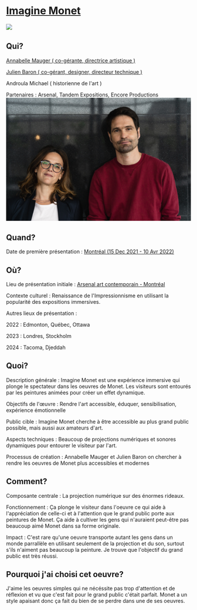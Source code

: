  # [Imagine Monet](https://youtu.be/um1Bd0ZllII?t=26)
![](img/imagine-monet.avif)
## Qui?
[Annabelle Mauger ( co-gérante, directrice artistique )](https://www.lililillilil.com/fr/createurs-annabelle-mauger-julien-baron)

[Julien Baron ( co-gérant, designer, directeur technique )](https://www.lililillilil.com/fr/createurs-annabelle-mauger-julien-baron)

Androula Michael ( historienne de l'art )

Partenaires : Arsenal, Tandem Expositions, Encore Productions
![](img/annabelle-mauger-julien-baron.jpg)
## Quand?
Date de première présentation : [ Montréal (15 Dec 2021 - 10 Avr 2022)](https://www.arsenalcontemporary.com/mtl/fr/exhib/detail/imagine-monet)
## Où?
Lieu de présentation initiale : [Arsenal art contemporain - Montréal](https://www.google.ca/maps/place/Arsenal+art+contemporain/@45.4853248,-73.5719032,16z/data=!3m1!4b1!4m6!3m5!1s0x4cc91a7ca0194799:0xea8e18d78e6ea7c3!8m2!3d45.4853248!4d-73.5693283!16s%2Fg%2F11cllnl__9?entry=ttu&g_ep=EgoyMDI0MDkwNC4wIKXMDSoASAFQAw%3D%3D)

Contexte culturel : Renaissance de l'Impressionnisme en utilisant la popularité des expositions immersives.

Autres lieux de présentation :

2022 : Edmonton, Québec, Ottawa

2023 : Londres, Stockholm

2024 : Tacoma, Djeddah
## Quoi?
Description générale : Imagine Monet est une expérience immersive qui plonge le spectateur dans les oeuvres de Monet. Les visiteurs sont entourés par les peintures animées pour créer un effet dynamique.

Objectifs de l'œuvre : Rendre l'art accessible, éduquer, sensibilisation, expérience émotionnelle

Public cible : Imagine Monet cherche à être accessible au plus grand public possible, mais aussi aux amateurs d'art.

Aspects techniques : Beaucoup de projections numériques et sonores dynamiques pour entourer le visiteur par l'art.

Processus de création : Annabelle Mauger et Julien Baron on chercher à rendre les oeuvres de Monet plus accessibles et modernes
## Comment?
Composante centrale : La projection numérique sur des énormes rideaux.

Fonctionnement : Ça plonge le visiteur dans l'oeuvre ce qui aide à l'appréciation de celle-ci et à l'attention que le grand public porte aux peintures de Monet. Ça aide à cultiver les gens qui n'auraient peut-être pas beaucoup aimé Monet dans sa forme originale.

Impact : C'est rare qu'une oeuvre transporte autant les gens dans un monde parrallèle en utilisant seulement de la projection et du son, surtout s'ils n'aiment pas beaucoup la peinture. Je trouve que l'objectif du grand public est très réussi.
## Pourquoi j'ai choisi cet oeuvre?
J'aime les oeuvres simples qui ne nécéssite pas trop d'attention et de réflexion et vu que c'est fait pour le grand public c'était parfait. Monet a un style apaisant donc ça fait du bien de se perdre dans une de ses oeuvres.
